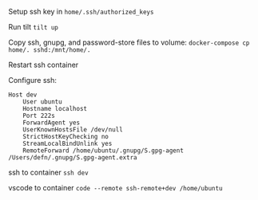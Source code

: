 Setup ssh key in `home/.ssh/authorized_keys`

Run tilt `tilt up`

Copy ssh, gnupg, and password-store files to volume: `docker-compose cp home/. sshd:/mnt/home/.`

Restart ssh container

Configure ssh:

```
Host dev
    User ubuntu
    Hostname localhost
    Port 222s
    ForwardAgent yes
    UserKnownHostsFile /dev/null
    StrictHostKeyChecking no
    StreamLocalBindUnlink yes
    RemoteForward /home/ubuntu/.gnupg/S.gpg-agent /Users/defn/.gnupg/S.gpg-agent.extra
```

ssh to container `ssh dev`

vscode to container `code --remote ssh-remote+dev /home/ubuntu`
